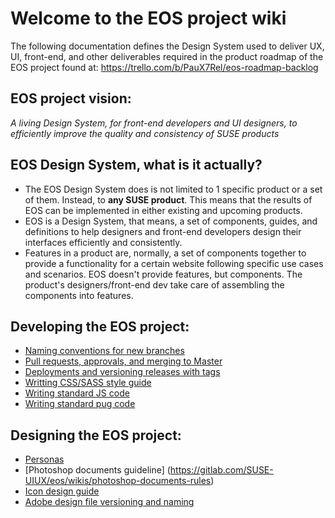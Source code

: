 # Welcome to the EOS project wiki

The following documentation defines the Design System used to deliver UX, UI, front-end, and other deliverables required in the product roadmap of the EOS project found at: https://trello.com/b/PauX7Rel/eos-roadmap-backlog

## EOS project vision:

*A living Design System, for front-end developers and UI designers, to efficiently improve the quality and consistency of SUSE products*

## EOS Design System, what is it actually?

- The EOS Design System does is not limited to 1 specific product or a set of them. Instead, to **any SUSE product**. This means that the results of EOS can be implemented in either existing and upcoming products.
- EOS is a Design System, that means, a set of components, guides, and definitions to help designers and front-end developers design their interfaces efficiently and consistently. 
- Features in a product are, normally, a set of components together to provide a functionality for a certain website following specific use cases and scenarios. EOS doesn't provide features, but components. The product's designers/front-end dev take care of assembling the components into features.

## Developing the EOS project:

- [Naming conventions for new branches](naming-conventions-for-new-branches)
- [Pull requests, approvals, and merging to Master](pull-requests,-approvals,-and-merging-to-master)
- [Deployments and versioning releases with tags](deployments-and-versioning-releases-with-tags)
- [Writting CSS/SASS style guide](https://gitlab.com/SUSE-UIUX/eos/wikis/Editing-css-style-guide)
- [Writing standard JS code](Writing-standard-JS-code)
- [Writing standard pug code](Writing-standard-pug-code)

## Designing the EOS project:
- [Personas](https://gitlab.com/SUSE-UIUX/eos/wikis/Personas)
- [Photoshop documents guideline] (https://gitlab.com/SUSE-UIUX/eos/wikis/photoshop-documents-rules)
- [Icon design guide](https://gitlab.com/SUSE-UIUX/eos/wikis/Icon-design-guide)
- [Adobe design file versioning and naming](https://gitlab.com/SUSE-UIUX/eos/wikis/Adobe-design-file-versioning-and-naming)
